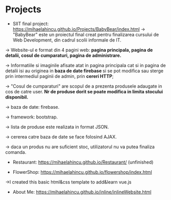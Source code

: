 # Projects
- SIIT final project: https://mihaelahincu.github.io/Projects/BabyBear/index.html 
→	"BabyBear" este un proiectul final creat pentru finalizarea cursului de Web Development, din cadrul scolii informale de IT.

→	Website-ul e format din 4 pagini web: <b>pagina principala, pagina de detalii, cosul de cumparaturi, pagina de administrare.</b>

→	Informatiile si imaginile afisate atat in pagina principala cat si in pagina de detalii isi au originea in <b> baza de date firebase </b> si se pot modifica sau sterge prin intermediul paginii de admin, prin <b>cereri HTTP</b>;

→	"Cosul de cumparaturi" are scopul de a prezenta produsele adaugate in cos de catre user.<b> Nr de produse dorit se poate modifica in limita stocului disponibil.</b>

→	baza de date: firebase.

→	framework: bootstrap.

→	lista de produse este realizata in format JSON.

→	cererea catre baza de date se face folosind AJAX.

→	daca un produs nu are suficient stoc, utilizatorul nu va putea finaliza comanda.


- Restaurant: https://mihaelahincu.github.io/Restaurant/ (unfinished)

- FlowerShop: https://mihaelahincu.github.io/flowershop/index.html

→I created this basic html&css template to add&learn vue.js 

- About Me: https://mihaelahincu.github.io/inline/inlineWebsite.html
